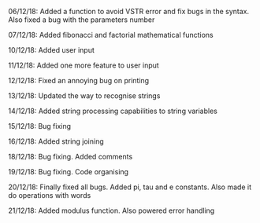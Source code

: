 06/12/18: Added a function to avoid VSTR error and fix bugs in the syntax. Also fixed a bug with the parameters number

07/12/18: Added fibonacci and factorial mathematical functions

10/12/18: Added user input

11/12/18: Added one more feature to user input

12/12/18: Fixed an annoying bug on printing

13/12/18: Updated the way to recognise strings

14/12/18: Added string processing capabilities to string variables

15/12/18: Bug fixing

16/12/18: Added string joining

18/12/18: Bug fixing. Added comments

19/12/18: Bug fixing. Code organising

20/12/18: Finally fixed all bugs. Added pi, tau and e constants. Also made it do operations with words

21/12/18: Added modulus function. Also powered error handling
